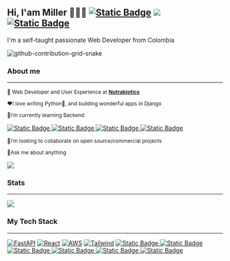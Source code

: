 
## Hi, I'am Miller 👨🏻‍💻  [![Static Badge](https://img.shields.io/badge/curriculum-green?style=plastic&label=CV&labelColor=black)](https://drive.google.com/file/d/17CgnjhPkkMWwD1OO2UJG8GOQwLJWz5dU/view) [![](https://img.shields.io/badge/linkedin-0a66c2?style=plastic&label=CV&labelColor=black)](https://www.linkedin.com/in/miller-systemsengineer/) [![Static Badge](https://img.shields.io/badge/portfolio-orange?style=plastic&label=CV&labelColor=black)](https://millertsu1.github.io/millertsu1_portfolio.github.io/)


<p style="font-size:14px"> I'm a self-taught passionate Web Developer from Colombia</p> 

![github-contribution-grid-snake](https://user-images.githubusercontent.com/89845641/218791674-c52db856-24d2-429f-8867-170c365730d1.svg)

### <p>About me</p>
<hr>
<p style="font-size:12px">💼 Web Developer and User Experience at <strong><a href="https://www.instagram.com/nutrabiotics_mf/?hl=en"> Nutrabiotics</a></strong> </p>
<p style="font-size:12px"> ❤️I love writing Python🐍, and building wonderful apps in Django</p>

<p style="font-size:12px">🌱I’m currently learning Backend

  [![Static Badge](https://img.shields.io/badge/MERN-MongoDB-gray?style=flat-square&logo=mongodb&logoColor=%2347A248&label=NoSQL&color=%2347A248&link=https%3A%2F%2Fwww.mongodb.com%2F)
](https://www.mongodb.com/) [![Static Badge](https://img.shields.io/badge/SQL-PostgreSQL-gray?style=flat-square&logo=postgresql&logoColor=%234169E1&label=SQL&color=%234169E1&link=https%3A%2F%2Fwww.postgresql.org%2F)
](https://www.postgresql.org/) [![Static Badge](https://img.shields.io/badge/GraphQL-GraphQL-gray?style=flat-square&logo=graphql&logoColor=%23E10098&label=GraphQL&color=%23E10098&link=https%3A%2F%2Fgraphql.org%2F)
](https://graphql.org/)[![Static Badge](https://img.shields.io/badge/Framework-NestJS-gray?style=flat-square&logo=nestjs&logoColor=%23E0234E&label=Node%20framework&color=%23E0234E&link=https%3A%2F%2Fnestjs.com%2F)
](https://nestjs.com/)
<p style="font-size:12px">👯I’m looking to collaborate on open source/commercial projects</p>
<p style="font-size:12px">💬Ask me about anything</p>

[![](https://img.shields.io/badge/linkedin-0a66c2?style=plastic&label=CV&labelColor=black)](https://www.linkedin.com/in/miller-systemsengineer/)


### Stats
<hr>

 <a href="https://github.com/millertsu1/github-readme-stats"><img align="center" src="https://github-readme-stats.vercel.app/api/top-langs/?username=millertsu1&layout=compact&theme=buefy&hide_border=true" /></a>

### My Tech Stack
<hr>

 [![FastAPI](https://img.shields.io/badge/Python%20framework-Django-green?style=flat-square&logo=python&logoColor=white)](https://fastapi.tiangolo.com/)
[![React](https://img.shields.io/badge/JavaScript%20framework-React-61dbfb?style=flat-square&logo=javascript&logoColor=white)](https://vuejs.org/)
[![AWS](https://img.shields.io/badge/Cloud-AWS-FF9900?style=flat-square&logo=amazon-aws&logoColor=white)](https://github.com/br3ndonland/awsdev)
[![Tailwind](https://img.shields.io/badge/Framework-Tailwind-gray?style=flat-square&logo=tailwindcss&logoColor=%2306B6D4&label=CSS%20Framework&color=%2338BDF8&link=https%3A%2F%2Ftailwindcss.com%2F)](https://tailwindcss.com/)
[![Static Badge](https://img.shields.io/badge/MERN-MongoDB-gray?style=flat-square&logo=mongodb&logoColor=%2347A248&label=NoSQL&color=%2347A248&link=https%3A%2F%2Fwww.mongodb.com%2F)
](https://www.mongodb.com/)
[![Static Badge](https://img.shields.io/badge/SQL-PostgreSQL-gray?style=flat-square&logo=postgresql&logoColor=%234169E1&label=SQL&color=%234169E1&link=https%3A%2F%2Fwww.postgresql.org%2F)
](https://www.postgresql.org/)
[![Static Badge](https://img.shields.io/badge/GraphQL-GraphQL-gray?style=flat-square&logo=graphql&logoColor=%23E10098&label=GraphQL&color=%23E10098&link=https%3A%2F%2Fgraphql.org%2F)
](https://graphql.org/)
[![Static Badge](https://img.shields.io/badge/Framework-NextJS-gray?style=flat-square&logo=nextdotjs&logoColor=%23000000&label=React%20framework&color=%23000000&link=https%3A%2F%2Fnextjs.org%2F)
](https://nextjs.org/)
[![Static Badge](https://img.shields.io/badge/Framework-NestJS-gray?style=flat-square&logo=nestjs&logoColor=%23E0234E&label=Node%20framework&color=%23E0234E&link=https%3A%2F%2Fnestjs.com%2F)
](https://nestjs.com/) [![Static Badge](https://img.shields.io/badge/Express-black?style=flat-square&logo=express&logoColor=white&labelColor=black&color=black)](https://expressjs.com/)

